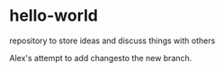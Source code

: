 # hello-world
repository to store ideas and discuss things with others

Alex's attempt to add changesto the new branch.
